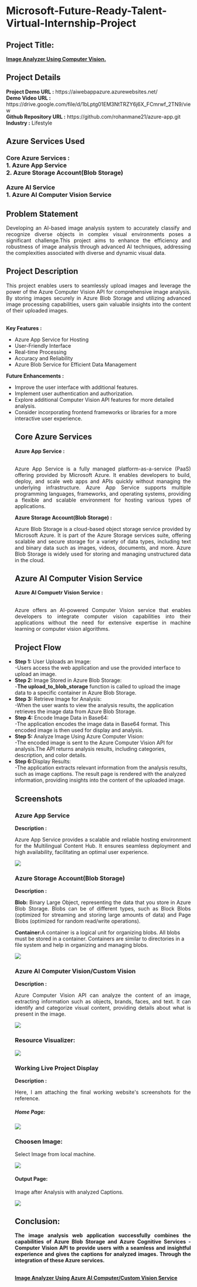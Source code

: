 <h1>Microsoft-Future-Ready-Talent-Virtual-Internship-Project</h1>
<h2>Project Title:</h2><b><a href="https://webpicanalyzer.azurewebsites.net/">Image Analyzer Using Computer Vision.</b></a>
<br>
<h2>Project Details</h2>
<b>Project Demo URL :</b> https://aiwebappazure.azurewebsites.net/ <br>
<b>Demo Video URL :</b> https://drive.google.com/file/d/1bLptg01EM3NtTRZY6j6X_FCmrwf_2TN9/view <br>
<b>Github Repository URL :</b> https://github.com/rohanmane21/azure-app.git <br>
<b>Industry :</b> Lifestyle<br>
<h2>Azure Services Used</h2>
<h3>
Core Azure Services : <br>
1. Azure App Service <br>
2. Azure Storage Account(Blob Storage)  <br> <br>
Azure AI Service <br>
1. Azure AI Computer Vision Service
</h3>
<h2>Problem Statement</h2>
<p align="justify">Developing an AI-based image analysis system to accurately classify and recognize diverse objects in complex visual environments poses a significant challenge.This project aims to enhance the efficiency and robustness of image analysis through advanced AI techniques, addressing the complexities associated with diverse and dynamic visual data.</p>
<h2>Project Description</h2>
<p align="justify">This project enables users to seamlessly upload images and leverage the power of the Azure Computer Vision API for comprehensive image analysis. By storing images securely in Azure Blob Storage and utilizing advanced image processing capabilities, users gain valuable insights into the content of their uploaded images. </p><br>
<b>Key Features :</b>
<ul>
    <li>Azure App Service for Hosting</li>
    <li>User-Friendly Interface</li>
    <li>Real-time Processing</li>
    <li>Accuracy and Reliability</li>
    <li>Azure Blob Service for Efficient Data Management</li>
</ul>
<b>Future Enhancements :</b>
<ul>
    <li>Improve the user interface with additional features.</li>
    <li>Implement user authentication and authorization.</li>
    <li>Explore additional Computer Vision API features for more detailed analysis.</li>
    <li>Consider incorporating frontend frameworks or libraries for a more interactive user experience.</li>
<h2>Core Azure Services</h2>
<b>Azure App Service :</b><br><p align="justify"><br>Azure App Service is a fully managed platform-as-a-service (PaaS) offering provided by Microsoft Azure. It enables developers to build, deploy, and scale web apps and APIs quickly without managing the underlying infrastructure. Azure App Service supports multiple programming languages, frameworks, and operating systems, providing a flexible and scalable environment for hosting various types of applications.</p>
<b>Azure Storage Account(Blob Storage) :</b><br><p align="justify">Azure Blob Storage is a cloud-based object storage service provided by Microsoft Azure. It is part of the Azure Storage services suite, offering scalable and secure storage for a variety of data types, including text and binary data such as images, videos, documents, and more. Azure Blob Storage is widely used for storing and managing unstructured data in the cloud.</p>
<h2>Azure AI Computer Vision Service</h2>
<b>Azure AI Compuetr Vision Service :</b><br><br><p align="justify">Azure offers an AI-powered Computer Vision service that enables developers to integrate computer vision capabilities into their applications without the need for extensive expertise in machine learning or computer vision algorithms.</p>
<h2>Project Flow</h2>
<p align="justify">
    <li><b>Step 1:</b> User Uploads an Image:</li>
    -Users access the web application and use the provided interface to upload an image.
    <li><b>Step 2: </b> Image Stored in Azure Blob Storage:</li>
    -<b>The upload_to_blob_storage</b> function is called to upload the image data to a specific container in Azure Blob            Storage.</li>
    <li><b>Step 3:</b> Retrieve Image for Analysis:</li>
    -When the user wants to view the analysis results, the application retrieves the image data from Azure Blob Storage.
    <li><b>Step 4:</b> Encode Image Data in Base64:</li>
    -The application encodes the image data in Base64 format. This encoded image is then used for display and analysis.  
    <li><b>Step 5:</b> Analyze Image Using Azure Computer Vision:</li> 
    -The encoded image is sent to the Azure Computer Vision API for analysis.The API returns analysis results, including categories, description, and color details.<br>
    <li><b>Step 6:</b>Display Results:</li>
    -The application extracts relevant information from the analysis results, such as image captions.
     The result page is rendered with the analyzed information, providing insights into the content of the uploaded image.

<h2>Screenshots</h2>
<h3>Azure App Service</h3>
<b>Description :</b><p align="justify">Azure App Service provides a scalable and reliable hosting environment for the Multilingual Content Hub. It ensures seamless deployment and high availability, facilitating an optimal user experience.</p>
<img src="https://github.com/rohanmane21/azure-app/blob/main/screenshots/Screenshot%20from%202024-01-16%2007-21-45.png"></img><br>
<h3>Azure Storage Account(Blob Storage)</h3>
<b>Description :</b><p align="justify"> <b>Blob:</b> Binary Large Object, representing the data that you store in Azure Blob Storage. Blobs can be of different types, such as Block Blobs (optimized for streaming and storing large amounts of data) and Page Blobs (optimized for random read/write operations).</p>
<p> <b>Container:</b>A container is a logical unit for organizing blobs. All blobs must be stored in a container. Containers are similar to directories in a file system and help in organizing and managing blobs.</p>
<img src="https://github.com/rohanmane21/azure-app/blob/main/screenshots/Screenshot%20from%202024-01-16%2007-23-34.png"></img><br>
<h3>Azure AI Computer Vision/Custom Vision</h3>
<b>Description :</b><p align="justify">Azure Computer Vision API can analyze the content of an image, extracting information such as objects, brands, faces, and text. It can identify and categorize visual content, providing details about what is present in the image.</p>
<img src="https://github.com/rohanmane21/azure-app/blob/main/screenshots/Screenshot%20from%202024-01-16%2007-24-16.png"></img><br>
<h3><b>Resource Visualizer: </b></h3>
<img src="https://github.com/rohanmane21/azure-app/blob/main/screenshots/face-detection.png"></img>
<h3>Working Live Project Display </h3>
<b>Description :</b><p align="justify">Here, I am attaching the final working website's screenshots for the reference.</p>
<h5>Home Page: </h5>
<img src="https://github.com/rohanmane21/azure-app/blob/main/screenshots/Screenshot%20from%202024-01-16%2014-19-11.png"></img>
<h3>Choosen Image: </h3>
<p align="justify">Select Image from local machine.</p>
<img src="https://github.com/rohanmane21/azure-app/blob/main/screenshots/Screenshot%20from%202024-01-16%2014-20-06.png"></img>
<h4>Output Page: </h4>
<p align="justify">Image after Analysis with analyzed Captions.</p>
<img src="https://github.com/rohanmane21/azure-app/blob/main/screenshots/Screenshot%20from%202024-01-16%2014-20-54.png"></img>
<h2>Conclusion:</h2>
<p align="justify">
<b>The image analysis web application successfully combines the capabilities of Azure Blob Storage and Azure Cognitive Services - Computer Vision API to provide users with a seamless and insightful experience and gives the captions for analyzed images. Through the integration of these Azure services.</b>
</p> <br>
</h2><b><a href="https://webpicanalyzer.azurewebsites.net/">Image Analyzer Using Azure AI Computer/Custom Vision Service</b></a>

